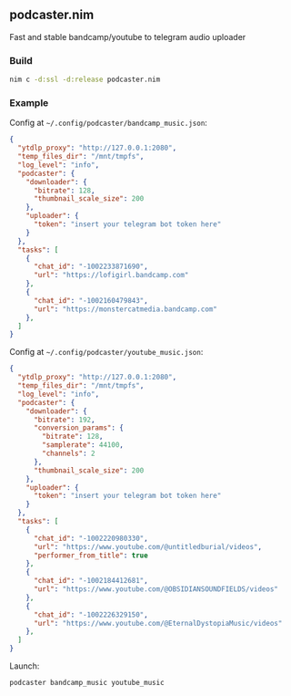 ## podcaster.nim

Fast and stable bandcamp/youtube to telegram audio uploader

### Build

```Bash
nim c -d:ssl -d:release podcaster.nim
```

### Example

Config at `~/.config/podcaster/bandcamp_music.json`:

```Json
{
  "ytdlp_proxy": "http://127.0.0.1:2080",
  "temp_files_dir": "/mnt/tmpfs",
  "log_level": "info",
  "podcaster": {
    "downloader": {
      "bitrate": 128,
      "thumbnail_scale_size": 200
    },
    "uploader": {
      "token": "insert your telegram bot token here"
    }
  },
  "tasks": [
    {
      "chat_id": "-1002233871690",
      "url": "https://lofigirl.bandcamp.com"
    },
    {
      "chat_id": "-1002160479843",
      "url": "https://monstercatmedia.bandcamp.com"
    },
  ]
}
```

Config at `~/.config/podcaster/youtube_music.json`:

```Json
{
  "ytdlp_proxy": "http://127.0.0.1:2080",
  "temp_files_dir": "/mnt/tmpfs",
  "log_level": "info",
  "podcaster": {
    "downloader": {
      "bitrate": 192,
      "conversion_params": {
        "bitrate": 128,
        "samplerate": 44100,
        "channels": 2
      },
      "thumbnail_scale_size": 200
    },
    "uploader": {
      "token": "insert your telegram bot token here"
    }
  },
  "tasks": [
    {
      "chat_id": "-1002220980330",
      "url": "https://www.youtube.com/@untitledburial/videos",
      "performer_from_title": true
    },
    {
      "chat_id": "-1002184412681",
      "url": "https://www.youtube.com/@OBSIDIANSOUNDFIELDS/videos"
    },
    {
      "chat_id": "-1002226329150",
      "url": "https://www.youtube.com/@EternalDystopiaMusic/videos"
    },
  ]
}
```

Launch:

```Bash
podcaster bandcamp_music youtube_music
```
